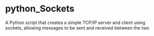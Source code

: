 # python_Sockets
A Python script that creates a simple TCP/IP server and client using sockets, allowing messages to be sent and received between the two
